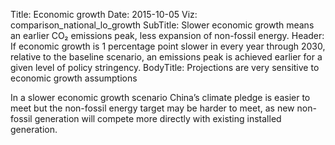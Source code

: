 Title: Economic growth
Date: 2015-10-05
Viz: comparison_national_lo_growth
SubTitle: Slower economic growth means an earlier CO₂ emissions peak, less expansion of non-fossil energy.
Header: If economic growth is 1 percentage point slower in every year through 2030, relative to the baseline scenario, an emissions peak is achieved earlier for a given level of policy stringency.
BodyTitle: Projections are very sensitive to economic growth assumptions

In a slower economic growth scenario China’s climate pledge is easier to meet but the non-fossil energy target may be harder to meet, as new non-fossil generation will compete more directly with existing installed generation.
